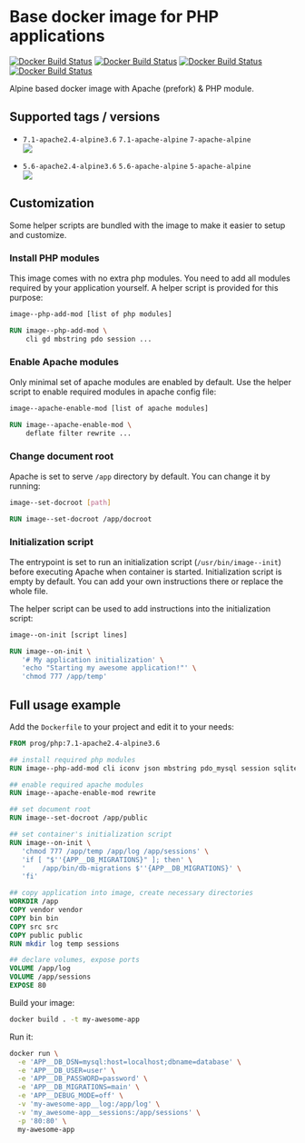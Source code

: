 Base docker image for PHP applications
======================================
[![Docker Build Status](https://img.shields.io/docker/build/prog/php.svg?style=flat-square)](https://hub.docker.com/r/prog/php/)
[![Docker Build Status](https://img.shields.io/docker/automated/prog/php.svg?style=flat-square)](https://hub.docker.com/r/prog/php/)
[![Docker Build Status](https://img.shields.io/docker/pulls/prog/php.svg?style=flat-square)](https://hub.docker.com/r/prog/php/)
[![Docker Build Status](https://img.shields.io/docker/stars/prog/php.svg?style=flat-square)](https://hub.docker.com/r/prog/php/)

Alpine based docker image with Apache (prefork) & PHP module.


Supported tags / versions
-------------------------

- `7.1-apache2.4-alpine3.6` `7.1-apache-alpine` `7-apache-alpine`  
  [![](https://images.microbadger.com/badges/image/prog/php:7.1-apache2.4-alpine3.6.svg)](https://microbadger.com/images/prog/php:7.1-apache2.4-alpine3.6)

- `5.6-apache2.4-alpine3.6` `5.6-apache-alpine` `5-apache-alpine`  
  [![](https://images.microbadger.com/badges/image/prog/php:5.6-apache2.4-alpine3.6.svg)](https://microbadger.com/images/prog/php:5.6-apache2.4-alpine3.6)

Customization
-------------

Some helper scripts are bundled with the image to make it easier to setup and customize.

### Install PHP modules

This image comes with no extra php modules. You need to add all modules required by your application yourself.
A helper script is provided for this purpose:

```bash
image--php-add-mod [list of php modules]
```

```Dockerfile
RUN image--php-add-mod \
    cli gd mbstring pdo session ...  
```

### Enable Apache modules

Only minimal set of apache modules are enabled by default.
Use the helper script to enable required modules in apache config file:

```bash
image--apache-enable-mod [list of apache modules]
```

```Dockerfile
RUN image--apache-enable-mod \
    deflate filter rewrite ...
```

### Change document root

Apache is set to serve `/app` directory by default.
You can change it by running:

```bash
image--set-docroot [path]
```

```Dockerfile
RUN image--set-docroot /app/docroot
```

### Initialization script

The entrypoint is set to run an initialization script (`/usr/bin/image--init`) before executing Apache when
container is started. Initialization script is empty by default. You can add your own instructions there or replace
the whole file.

The helper script can be used to add instructions into the initialization script:

```bash
image--on-init [script lines]
```

```Dockerfile
RUN image--on-init \
   '# My application initialization' \
   'echo "Starting my awesome application!"' \
   'chmod 777 /app/temp'
```


Full usage example
------------------

Add the `Dockerfile` to your project and edit it to your needs:  

```Dockerfile
FROM prog/php:7.1-apache2.4-alpine3.6

## install required php modules
RUN image--php-add-mod cli iconv json mbstring pdo_mysql session sqlite3 tokenizer

## enable required apache modules
RUN image--apache-enable-mod rewrite

## set document root
RUN image--set-docroot /app/public

## set container's initialization script
RUN image--on-init \
   'chmod 777 /app/temp /app/log /app/sessions' \
   'if [ "$''{APP__DB_MIGRATIONS}" ]; then' \
   '	/app/bin/db-migrations $''{APP__DB_MIGRATIONS}' \
   'fi'

## copy application into image, create necessary directories
WORKDIR /app
COPY vendor vendor
COPY bin bin
COPY src src
COPY public public
RUN mkdir log temp sessions

## declare volumes, expose ports
VOLUME /app/log
VOLUME /app/sessions
EXPOSE 80
```

Build your image:

```bash
docker build . -t my-awesome-app
```

Run it:

```bash
docker run \
  -e 'APP__DB_DSN=mysql:host=localhost;dbname=database' \
  -e 'APP__DB_USER=user' \
  -e 'APP__DB_PASSWORD=password' \
  -e 'APP__DB_MIGRATIONS=main' \
  -e 'APP__DEBUG_MODE=off' \
  -v 'my-awesome-app__log:/app/log' \
  -v 'my_awesome-app__sessions:/app/sessions' \
  -p '80:80' \
  my-awesome-app
```
